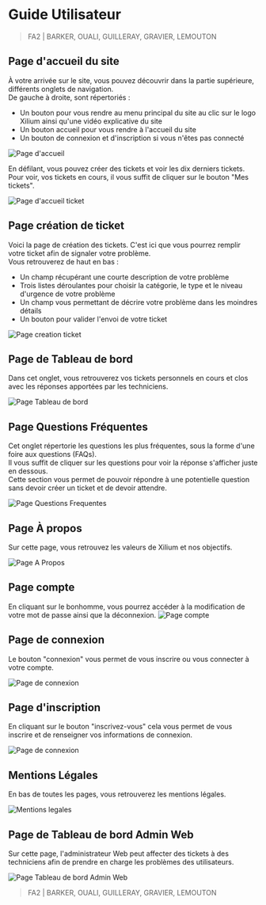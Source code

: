 # Guide Utilisateur  

> FA2 | BARKER, OUALI, GUILLERAY, GRAVIER, LEMOUTON  

## Page d'accueil du site

À votre arrivée sur le site, vous pouvez découvrir dans la partie supérieure, différents onglets de navigation.  
De gauche à droite, sont répertoriés : 
- Un bouton pour vous rendre au menu principal du site au clic sur le logo Xilium ainsi qu'une vidéo 
explicative du site
- Un bouton accueil pour vous rendre à l'accueil du site
- Un bouton de connexion et d'inscription si vous n'êtes pas connecté

![Page d'accueil](img/page_accueil_update.png)

En défilant, vous pouvez créer des tickets et voir les dix derniers tickets.  
Pour voir, vos tickets en cours, il vous suffit de cliquer sur le bouton "Mes tickets".

![Page d'accueil ticket](img/page_accueil_tickets_update.png)

## Page création de ticket

Voici la page de création des tickets. C'est ici que vous pourrez remplir 
votre ticket afin de signaler votre problème.  
Vous retrouverez de haut en bas :
- Un champ récupérant une courte description de votre problème
- Trois listes déroulantes pour choisir la catégorie, le type et le niveau d'urgence de votre problème
- Un champ vous permettant de décrire votre problème dans les moindres détails
- Un bouton pour valider l'envoi de votre ticket  

![Page creation ticket](img/page_creation_ticket_update.png)

## Page de Tableau de bord

Dans cet onglet, vous retrouverez vos tickets personnels en cours et clos avec les 
réponses apportées par les techniciens.

![Page Tableau de bord](img/page_dashboard_update.png)

## Page Questions Fréquentes

Cet onglet répertorie les questions les plus fréquentes, sous la forme d'une foire aux questions (FAQs).  
Il vous suffit de cliquer sur les questions pour voir la réponse s'afficher juste en dessous.  
Cette section vous permet de pouvoir répondre à une potentielle question sans devoir créer un ticket 
et de devoir attendre. 

![Page Questions Frequentes](img/page_FAQ_update.png)

## Page À propos

Sur cette page, vous retrouvez les valeurs de Xilium et nos objectifs. 

![Page A Propos](img/page_a_propos_update.png)

## Page compte

En cliquant sur le bonhomme, vous pourrez accéder à la modification de votre mot de passe
ainsi que la déconnexion. 
![Page compte](img/page_compte_update.png)

## Page de connexion 

Le bouton "connexion" vous permet de vous inscrire ou vous connecter à votre compte.

![Page de connexion](img/page_connexion_update.png)

## Page d'inscription

En cliquant sur le bouton "inscrivez-vous" cela vous permet de vous inscrire 
et de renseigner vos informations de connexion.

![Page de connexion](img/page_inscription.png)

## Mentions Légales

En bas de toutes les pages, vous retrouverez les mentions légales.

![Mentions legales](img/page_mentions_legales_update.png) 

## Page de Tableau de bord Admin Web

Sur cette page, l'administrateur Web peut affecter des tickets à des techniciens afin de prendre en charge les 
problèmes des utilisateurs.   

![Page Tableau de bord Admin Web](img/page_dashboard_adminWeb_update.png)

> FA2 | BARKER, OUALI, GUILLERAY, GRAVIER, LEMOUTON  